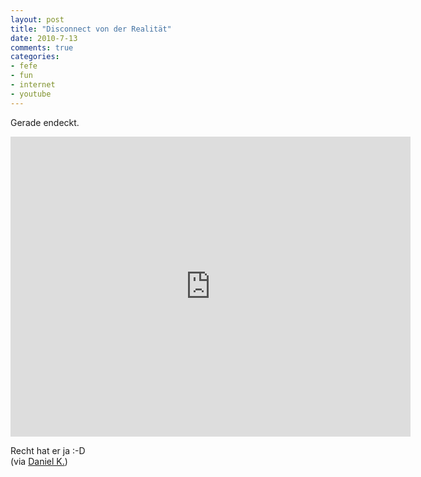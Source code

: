 ```yaml
--- 
layout: post
title: "Disconnect von der Realität"
date: 2010-7-13
comments: true
categories: 
- fefe
- fun
- internet
- youtube
---
```

Gerade endeckt.<br />
<iframe width="640" height="480" src="http://www.youtube-nocookie.com/embed/AWavvHJQ_Pc" frameborder="0" allowfullscreen></iframe>
<p />Recht hat er ja :-D<br />(via <a href="http://www.dkr-speedline.de/">Daniel K.</a>)
